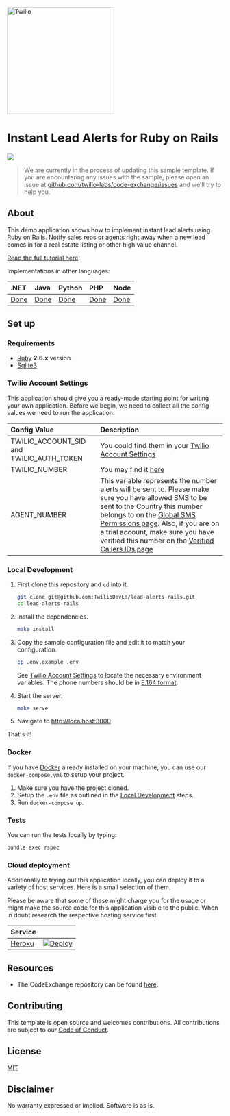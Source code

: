 <a href="https://www.twilio.com">
  <img src="https://static0.twilio.com/marketing/bundles/marketing/img/logos/wordmark-red.svg" alt="Twilio" width="250" />
</a>

# Instant Lead Alerts for Ruby on Rails

![](https://github.com/TwilioDevEd/lead-alerts-rails/workflows/Ruby/badge.svg)

> We are currently in the process of updating this sample template. If you are encountering any issues with the sample, please open an issue at [github.com/twilio-labs/code-exchange/issues](https://github.com/twilio-labs/code-exchange/issues) and we'll try to help you.

## About

This demo application shows how to implement instant lead alerts using Ruby on Rails. Notify sales reps or agents right away when a new lead comes in for a real estate listing or other high value channel.

[Read the full tutorial here](https://www.twilio.com/docs/tutorials/walkthrough/lead-alerts/ruby/rails)!

Implementations in other languages:

| .NET | Java | Python | PHP | Node |
| :--- | :--- | :----- | :-- | :--- |
| [Done](https://github.com/TwilioDevEd/lead-alerts-csharp) | [Done](https://github.com/TwilioDevEd/lead-alerts-servlets)  | [Done](https://github.com/TwilioDevEd/lead-alerts-flask)    | [Done](https://github.com/TwilioDevEd/lead-alerts-laravel) | [Done](https://github.com/TwilioDevEd/lead-alerts-node)  |

## Set up

### Requirements

- [Ruby](https://www.ruby-lang.org/) **2.6.x** version
- [Sqlite3](https://www.sqlite.org/)

### Twilio Account Settings

This application should give you a ready-made starting point for writing your own application.
Before we begin, we need to collect all the config values we need to run the application:

| Config Value | Description |
| :----------  | :---------- |
| TWILIO_ACCOUNT_SID and TWILIO_AUTH_TOKEN | You could find them in your [Twilio Account Settings](https://www.twilio.com/console/account/settings)|
| TWILIO_NUMBER | You may find it [here](https://www.twilio.com/console/phone-numbers/incoming) |
| AGENT_NUMBER |  This variable represents the number alerts will be sent to. Please make sure you have allowed SMS to be sent to the Country this number belongs to on the [Global SMS Permissions page](https://www.twilio.com/console/sms/settings/geo-permissions). Also, if you are on a trial account, make sure you have verified this number on the [Verified Callers IDs page](https://www.twilio.com/console/phone-numbers/verified) |


### Local Development

1. First clone this repository and `cd` into it.

   ```bash
   git clone git@github.com:TwilioDevEd/lead-alerts-rails.git
   cd lead-alerts-rails
   ```

1. Install the dependencies.

   ```bash
   make install
   ```

1. Copy the sample configuration file and edit it to match your configuration.

   ```bash
   cp .env.example .env
   ```

   See [Twilio Account Settings](#twilio-account-settings) to locate the necessary environment variables. The phone numbers should be in [E.164 format](https://www.twilio.com/help/faq/phone-numbers/how-do-i-format-phone-numbers-to-work-internationally).

1. Start the server.

   ```bash
   make serve
   ```

1. Navigate to [http://localhost:3000](http://localhost:3000)

That's it!

### Docker

If you have [Docker](https://www.docker.com/) already installed on your machine, you can use our `docker-compose.yml` to setup your project.

1. Make sure you have the project cloned.
2. Setup the `.env` file as outlined in the [Local Development](#local-development) steps.
3. Run `docker-compose up`.

### Tests

You can run the tests locally by typing:

```bash
bundle exec rspec
```

### Cloud deployment

Additionally to trying out this application locally, you can deploy it to a variety of host services. Here is a small selection of them.

Please be aware that some of these might charge you for the usage or might make the source code for this application visible to the public. When in doubt research the respective hosting service first.

| Service                           |                                                                                                                                                                                                                           |
| :-------------------------------- | :------------------------------------------------------------------------------------------------------------------------------------------------------------------------------------------------------------------------ |
| [Heroku](https://www.heroku.com/) | [![Deploy](https://www.herokucdn.com/deploy/button.svg)](https://heroku.com/deploy)                                                                                                                                       |

## Resources

- The CodeExchange repository can be found [here](https://github.com/twilio-labs/code-exchange/).

## Contributing

This template is open source and welcomes contributions. All contributions are subject to our [Code of Conduct](https://github.com/twilio-labs/.github/blob/master/CODE_OF_CONDUCT.md).

## License

[MIT](http://www.opensource.org/licenses/mit-license.html)

## Disclaimer

No warranty expressed or implied. Software is as is.

[twilio]: https://www.twilio.com
